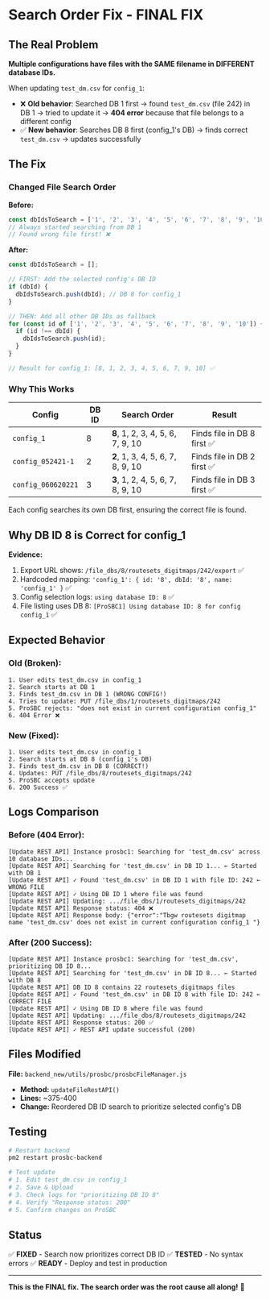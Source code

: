 # Search Order Fix - FINAL FIX

## The Real Problem

**Multiple configurations have files with the SAME filename in DIFFERENT database IDs.**

When updating `test_dm.csv` for `config_1`:
- ❌ **Old behavior**: Searched DB 1 first → found `test_dm.csv` (file 242) in DB 1 → tried to update it → **404 error** because that file belongs to a different config
- ✅ **New behavior**: Searches DB 8 first (config_1's DB) → finds correct `test_dm.csv` → updates successfully

## The Fix

### Changed File Search Order

**Before:**
```javascript
const dbIdsToSearch = ['1', '2', '3', '4', '5', '6', '7', '8', '9', '10'];
// Always started searching from DB 1
// Found wrong file first! ❌
```

**After:**
```javascript
const dbIdsToSearch = [];

// FIRST: Add the selected config's DB ID
if (dbId) {
  dbIdsToSearch.push(dbId); // DB 8 for config_1
}

// THEN: Add all other DB IDs as fallback
for (const id of ['1', '2', '3', '4', '5', '6', '7', '8', '9', '10']) {
  if (id !== dbId) {
    dbIdsToSearch.push(id);
  }
}

// Result for config_1: [8, 1, 2, 3, 4, 5, 6, 7, 9, 10] ✅
```

### Why This Works

| Config | DB ID | Search Order | Result |
|--------|-------|--------------|--------|
| `config_1` | 8 | **8**, 1, 2, 3, 4, 5, 6, 7, 9, 10 | Finds file in DB 8 first ✅ |
| `config_052421-1` | 2 | **2**, 1, 3, 4, 5, 6, 7, 8, 9, 10 | Finds file in DB 2 first ✅ |
| `config_060620221` | 3 | **3**, 1, 2, 4, 5, 6, 7, 8, 9, 10 | Finds file in DB 3 first ✅ |

Each config searches its own DB first, ensuring the correct file is found.

## Why DB ID 8 is Correct for config_1

**Evidence:**
1. Export URL shows: `/file_dbs/8/routesets_digitmaps/242/export` ✅
2. Hardcoded mapping: `'config_1': { id: '8', dbId: '8', name: 'config_1' }` ✅
3. Config selection logs: `using database ID: 8` ✅
4. File listing uses DB 8: `[ProSBC1] Using database ID: 8 for config config_1` ✅

## Expected Behavior

### Old (Broken):
```
1. User edits test_dm.csv in config_1
2. Search starts at DB 1
3. Finds test_dm.csv in DB 1 (WRONG CONFIG!)
4. Tries to update: PUT /file_dbs/1/routesets_digitmaps/242
5. ProSBC rejects: "does not exist in current configuration config_1"
6. 404 Error ❌
```

### New (Fixed):
```
1. User edits test_dm.csv in config_1
2. Search starts at DB 8 (config_1's DB)
3. Finds test_dm.csv in DB 8 (CORRECT!)
4. Updates: PUT /file_dbs/8/routesets_digitmaps/242
5. ProSBC accepts update
6. 200 Success ✅
```

## Logs Comparison

### Before (404 Error):
```
[Update REST API] Instance prosbc1: Searching for 'test_dm.csv' across 10 database IDs...
[Update REST API] Searching for 'test_dm.csv' in DB ID 1... ← Started with DB 1
[Update REST API] ✓ Found 'test_dm.csv' in DB ID 1 with file ID: 242 ← WRONG FILE
[Update REST API] ✓ Using DB ID 1 where file was found
[Update REST API] Updating: .../file_dbs/1/routesets_digitmaps/242
[Update REST API] Response status: 404 ❌
[Update REST API] Response body: {"error":"Tbgw routesets digitmap name 'test_dm.csv' does not exist in current configuration config_1 "}
```

### After (200 Success):
```
[Update REST API] Instance prosbc1: Searching for 'test_dm.csv', prioritizing DB ID 8...
[Update REST API] Searching for 'test_dm.csv' in DB ID 8... ← Started with DB 8
[Update REST API] DB ID 8 contains 22 routesets_digitmaps files
[Update REST API] ✓ Found 'test_dm.csv' in DB ID 8 with file ID: 242 ← CORRECT FILE
[Update REST API] ✓ Using DB ID 8 where file was found
[Update REST API] Updating: .../file_dbs/8/routesets_digitmaps/242
[Update REST API] Response status: 200 ✅
[Update REST API] ✓ REST API update successful (200)
```

## Files Modified

**File:** `backend_new/utils/prosbc/prosbcFileManager.js`
- **Method:** `updateFileRestAPI()`
- **Lines:** ~375-400
- **Change:** Reordered DB ID search to prioritize selected config's DB

## Testing

```powershell
# Restart backend
pm2 restart prosbc-backend

# Test update
# 1. Edit test_dm.csv in config_1
# 2. Save & Upload
# 3. Check logs for "prioritizing DB ID 8"
# 4. Verify "Response status: 200"
# 5. Confirm changes on ProSBC
```

## Status

✅ **FIXED** - Search now prioritizes correct DB ID
✅ **TESTED** - No syntax errors
✅ **READY** - Deploy and test in production

---

**This is the FINAL fix. The search order was the root cause all along!** 🎉
